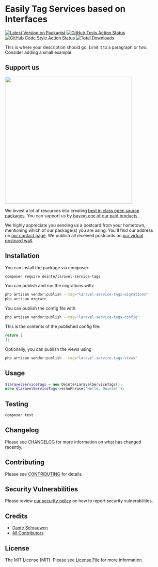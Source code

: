 # Easily Tag Services based on Interfaces

[![Latest Version on Packagist](https://img.shields.io/packagist/v/deinte/laravel-service-tags.svg?style=flat-square)](https://packagist.org/packages/deinte/laravel-service-tags)
[![GitHub Tests Action Status](https://img.shields.io/github/actions/workflow/status/deinte/laravel-service-tags/run-tests.yml?branch=main&label=tests&style=flat-square)](https://github.com/deinte/laravel-service-tags/actions?query=workflow%3Arun-tests+branch%3Amain)
[![GitHub Code Style Action Status](https://img.shields.io/github/actions/workflow/status/deinte/laravel-service-tags/fix-php-code-style-issues.yml?branch=main&label=code%20style&style=flat-square)](https://github.com/deinte/laravel-service-tags/actions?query=workflow%3A"Fix+PHP+code+style+issues"+branch%3Amain)
[![Total Downloads](https://img.shields.io/packagist/dt/deinte/laravel-service-tags.svg?style=flat-square)](https://packagist.org/packages/deinte/laravel-service-tags)

This is where your description should go. Limit it to a paragraph or two. Consider adding a small example.

## Support us

[<img src="https://github-ads.s3.eu-central-1.amazonaws.com/laravel-service-tags.jpg?t=1" width="419px" />](https://spatie.be/github-ad-click/laravel-service-tags)

We invest a lot of resources into creating [best in class open source packages](https://spatie.be/open-source). You can support us by [buying one of our paid products](https://spatie.be/open-source/support-us).

We highly appreciate you sending us a postcard from your hometown, mentioning which of our package(s) you are using. You'll find our address on [our contact page](https://spatie.be/about-us). We publish all received postcards on [our virtual postcard wall](https://spatie.be/open-source/postcards).

## Installation

You can install the package via composer:

```bash
composer require deinte/laravel-service-tags
```

You can publish and run the migrations with:

```bash
php artisan vendor:publish --tag="laravel-service-tags-migrations"
php artisan migrate
```

You can publish the config file with:

```bash
php artisan vendor:publish --tag="laravel-service-tags-config"
```

This is the contents of the published config file:

```php
return [
];
```

Optionally, you can publish the views using

```bash
php artisan vendor:publish --tag="laravel-service-tags-views"
```

## Usage

```php
$laravelServiceTags = new Deinte\LaravelServiceTags();
echo $laravelServiceTags->echoPhrase('Hello, Deinte!');
```

## Testing

```bash
composer test
```

## Changelog

Please see [CHANGELOG](CHANGELOG.md) for more information on what has changed recently.

## Contributing

Please see [CONTRIBUTING](CONTRIBUTING.md) for details.

## Security Vulnerabilities

Please review [our security policy](../../security/policy) on how to report security vulnerabilities.

## Credits

- [Dante Schrauwen](https://github.com/deinte)
- [All Contributors](../../contributors)

## License

The MIT License (MIT). Please see [License File](LICENSE.md) for more information.
